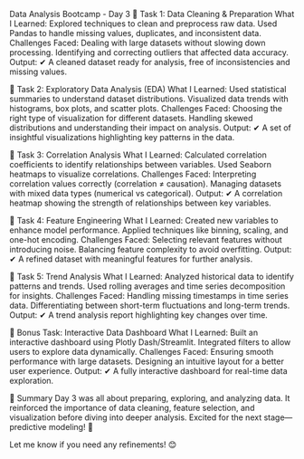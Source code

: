 Data Analysis Bootcamp - Day 3
📖 Task 1: Data Cleaning & Preparation
What I Learned:
Explored techniques to clean and preprocess raw data.
Used Pandas to handle missing values, duplicates, and inconsistent data.
Challenges Faced:
Dealing with large datasets without slowing down processing.
Identifying and correcting outliers that affected data accuracy.
Output:
✔ A cleaned dataset ready for analysis, free of inconsistencies and missing values.

📖 Task 2: Exploratory Data Analysis (EDA)
What I Learned:
Used statistical summaries to understand dataset distributions.
Visualized data trends with histograms, box plots, and scatter plots.
Challenges Faced:
Choosing the right type of visualization for different datasets.
Handling skewed distributions and understanding their impact on analysis.
Output:
✔ A set of insightful visualizations highlighting key patterns in the data.

📖 Task 3: Correlation Analysis
What I Learned:
Calculated correlation coefficients to identify relationships between variables.
Used Seaborn heatmaps to visualize correlations.
Challenges Faced:
Interpreting correlation values correctly (correlation ≠ causation).
Managing datasets with mixed data types (numerical vs categorical).
Output:
✔ A correlation heatmap showing the strength of relationships between key variables.

📖 Task 4: Feature Engineering
What I Learned:
Created new variables to enhance model performance.
Applied techniques like binning, scaling, and one-hot encoding.
Challenges Faced:
Selecting relevant features without introducing noise.
Balancing feature complexity to avoid overfitting.
Output:
✔ A refined dataset with meaningful features for further analysis.

📖 Task 5: Trend Analysis
What I Learned:
Analyzed historical data to identify patterns and trends.
Used rolling averages and time series decomposition for insights.
Challenges Faced:
Handling missing timestamps in time series data.
Differentiating between short-term fluctuations and long-term trends.
Output:
✔ A trend analysis report highlighting key changes over time.

📖 Bonus Task: Interactive Data Dashboard
What I Learned:
Built an interactive dashboard using Plotly Dash/Streamlit.
Integrated filters to allow users to explore data dynamically.
Challenges Faced:
Ensuring smooth performance with large datasets.
Designing an intuitive layout for a better user experience.
Output:
✔ A fully interactive dashboard for real-time data exploration.

🔔 Summary
Day 3 was all about preparing, exploring, and analyzing data. It reinforced the importance of data cleaning, feature selection, and visualization before diving into deeper analysis. Excited for the next stage—predictive modeling! 🚀

Let me know if you need any refinements! 😊
